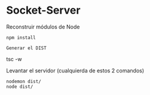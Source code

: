 # Socket-Server

Reconstruir módulos de Node
```
npm install

Generar el DIST
```
tsc -w

Levantar el servidor (cualquierda de estos 2 comandos)
```
nodemon dist/
node dist/